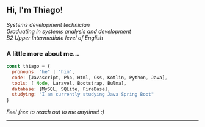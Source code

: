 <!-- 
ANTIGO PROFILE 
<div>
  <h1 align="center">Bem vindo ao meu perfil!</h1>
  
  
- 💿 18 anos
- 💿 Técnico em Desenvolvimentos de Sistemas - ETEC ZONA LESTE
- 💿 Cursando Análise e Desenvolvimento de Sistemas - Universidade Cidade de São Paulo
- 💿 Advanced English 
&nbsp;
&nbsp;


<div  align="center" style="margin-bottom:100px">
  <img width=55% align="center"  src="https://github-readme-streak-stats.herokuapp.com?user=yTrosky&theme=dark&mode=weekly" />
  <img width=40% align="center" src="https://github-readme-stats-git-main-rafaelalexandrino.vercel.app/api/top-langs/?username=yTrosky&show_icons=true&theme=dark&layout=compact" />
</div>


## My Skills

#### Main Stack:

![JavaScript](https://img.shields.io/badge/JavaScript-F7DF1E?style=for-the-badge&logo=javascript&logoColor=black)&nbsp;
![HTML](https://img.shields.io/badge/HTML5-E34F26?style=for-the-badge&logo=html5&logoColor=white)&nbsp;
![CSS](https://img.shields.io/badge/CSS3-1572B6?style=for-the-badge&logo=css3&logoColor=white)&nbsp;
![Laravel](https://img.shields.io/badge/Laravel-FF2D20?style=for-the-badge&logo=laravel&logoColor=white)&nbsp;
![NodeJS](https://img.shields.io/badge/Node%20js-339933?style=for-the-badge&logo=nodedotjs&logoColor=white)&nbsp;
![Kotlin](https://img.shields.io/badge/Kotlin-0095D5?&style=for-the-badge&logo=kotlin&logoColor=white)&nbsp;
![Php](https://img.shields.io/badge/PHP-777BB4?style=for-the-badge&logo=php&logoColor=white)&nbsp;
![MO](https://img.shields.io/badge/Microsoft_Office-D83B01?style=for-the-badge&logo=microsoft-office&logoColor=white)&nbsp;

#### Databases:
![SQLITE](https://img.shields.io/badge/SQLite-07405E?style=for-the-badge&logo=sqlite&logoColor=white)&nbsp;
![FireBase](https://img.shields.io/badge/firebase-ffca28?style=for-the-badge&logo=firebase&logoColor=black)&nbsp;
![MySQL](https://img.shields.io/badge/MySQL-005C84?style=for-the-badge&logo=mysql&logoColor=white)&nbsp;


##
#### Contact:
<div>
  <a href="https://instagram.com/thimachadw" target="_blank"><img src="https://img.shields.io/badge/-Instagram-%23E4405F?style=for-the-badge&logo=instagram&logoColor=white" target="_blank"></a>
  <a href = "mailto:thiago.machado2498@gmail.com"> <img src="https://img.shields.io/badge/-Gmail-%23333?style=for-the-badge&logo=gmail&logoColor=white" target="_blank"></a>
  <a href="https://www.linkedin.com/in/thiago-machado-134a10294/" target="_blank"><img src="https://img.shields.io/badge/-LinkedIn-%230077B5?style=for-the-badge&logo=linkedin&logoColor=white" target="_blank"></a> 
</div>

<img width=100% src="https://capsule-render.vercel.app/api?type=waving&color=030049&height=120&section=footer"/>
</div>
-->

<h2> Hi, I'm Thiago!</h2>
<p><em>Systems development technician</br>
       Graduating in systems analysis and development</br>
       B2 Upper Intermediate level of English
</em></p>

### A little more about me...  

```javascript
const thiago = {
  pronouns: "he" | "him",
  code: [Javascript, Php, Html, Css, Kotlin, Python, Java],
  tools: [ Node, Laravel, Bootstrap, Bulma],
  database: [MySQL, SQLite, FireBase],
  studying: "I am currently studying Java Spring Boot"
}
```

 <em>Feel free to reach out to me anytime! :)</em>

---
